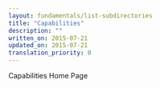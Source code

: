 ```yaml
---
layout: fundamentals/list-subdirectories
title: "Capabilities"
description: ""
written_on: 2015-07-21
updated_on: 2015-07-21
translation_priority: 0
---
```


Capabilities Home Page

